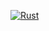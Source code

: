 [![Rust](https://github.com/JulianDicken/KMER-Select/actions/workflows/rust.yml/badge.svg?branch=main)](https://github.com/JulianDicken/KMER-Select/actions/workflows/rust.yml)
